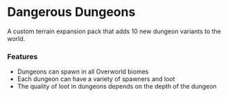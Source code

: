 # Dangerous Dungeons<!--$headerTitle--><!--$pmc:delete-->

A custom terrain expansion pack that adds 10 new dungeon variants to the world. <!--$pmc:headerSize-->

### Features
- Dungeons can spawn in all Overworld biomes
- Each dungeon can have a variety of spawners and loot
- The quality of loot in dungeons depends on the depth of the dungeon
